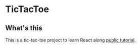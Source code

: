 # TicTacToe

## What's this
This is a tic-tac-toe project to learn React along [public tutorial](https://ja.reactjs.org/tutorial/tutorial.html).